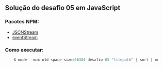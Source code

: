## Solução do desafio 05 em JavaScript

### Pacotes NPM:

* [JSONStream](https://www.npmjs.com/package/JSONStream)
* [eventStream](https://www.npmjs.com/package/event-stream)

### Como executar:
```javascript
    $ node --max-old-space-size=16384 desafio-05 "filepath" | sort | md5sum
```